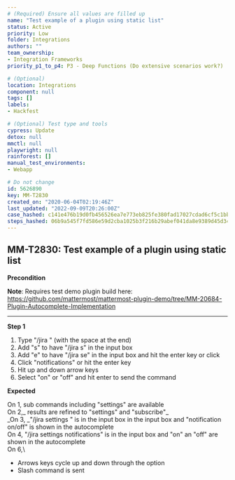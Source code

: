 ```yaml
---
# (Required) Ensure all values are filled up
name: "Test example of a plugin using static list"
status: Active
priority: Low
folder: Integrations
authors: ""
team_ownership: 
- Integration Frameworks
priority_p1_to_p4: P3 - Deep Functions (Do extensive scenarios work?)

# (Optional)
location: Integrations
component: null
tags: []
labels: 
- Hackfest

# (Optional) Test type and tools
cypress: Update
detox: null
mmctl: null
playwright: null
rainforest: []
manual_test_environments: 
- Webapp

# Do not change
id: 5626890
key: MM-T2830
created_on: "2020-06-04T02:19:46Z"
last_updated: "2022-09-09T20:26:00Z"
case_hashed: c141e476b19d0fb456526ea7e773eb825fe380fad17027cdad6cf5c1bbeb78de03bff891e2cb302a8eda3e55f1df2e1d
steps_hashed: 06b9a545f7fd586e59d2cba1025b3f216b29abef041da8e9389d45d3455239f05eabab355bceac9f0e01e395db3b6cfb
---
```


<!-- (Auto-generated) Based on frontmatter's "key" and "name" -->

## MM-T2830: Test example of a plugin using static list

**Precondition**

**Note**: Requires test demo plugin build here: <https://github.com/mattermost/mattermost-plugin-demo/tree/MM-20684-Plugin-Autocomplete-Implementation>

---

**Step 1**

1. Type "/jira " (with the space at the end)
2. Add "s" to have "/jira s" in the input box
3. Add "e" to have "/jira se" in the input box and hit the enter key or click
4. Click "notifications" or hit the enter key
5. Hit up and down arrow keys
6. Select "on" or "off" and hit enter to send the command

**Expected**

On 1, sub commands including "settings" are available\
On 2,\_ results are refined to "settings" and "subscribe"\_\
\_On 3, \_"/jira settings " is in the input box in the input box and "notification on/off" is shown in the autocomplete\
On 4, "/jira settings notifications" is in the input box and "on" an "off" are shown in the autocomplete\
On 6,\\

- Arrows keys cycle up and down through the option
- Slash command is sent

